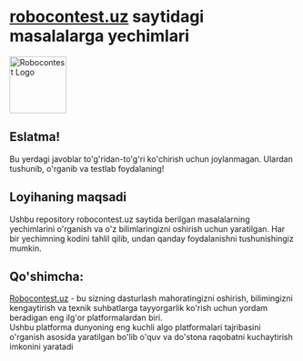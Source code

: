<h1><a href="https://robocontest.uz/">robocontest.uz</a> saytidagi masalalarga yechimlari</h1>
<img width="100" src="https://robocontest.uz/favicon.png" alt="Robocontest Logo">
<h2>Eslatma!</h2>
<p>
  Bu yerdagi javoblar to'g'ridan-to'g'ri ko'chirish uchun joylanmagan. Ulardan tushunib, o'rganib va testlab foydalaning!
</p>
<h2>Loyihaning maqsadi</h2>
<p>
  Ushbu repository robocontest.uz saytida berilgan masalalarning yechimlarini o'rganish va o'z bilimlaringizni oshirish uchun yaratilgan. Har bir yechimning kodini tahlil qilib, undan qanday foydalanishni tushunishingiz mumkin.
</p>
<h2>Qo'shimcha:</h2>
<p>
<a href="https://robocontest.uz/">Robocontest.uz</a> - bu sizning dasturlash mahoratingizni oshirish, bilimingizni kengaytirish va texnik suhbatlarga tayyorgarlik ko'rish uchun yordam beradigan eng ilg'or platformalardan biri.<br>
Ushbu platforma dunyoning eng kuchli algo platformalari tajribasini o'rganish asosida yaratilgan bo'lib o'quv va do'stona raqobatni kuchaytirish imkonini yaratadi
</p>
